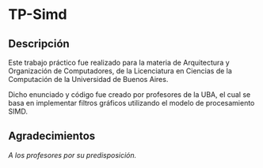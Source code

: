 # TP-Simd

## Descripción
Este trabajo práctico fue realizado para la materia de Arquitectura y 
Organización de Computadores, de la Licenciatura en Ciencias de la Computación
de la Universidad de Buenos Aires.

Dicho enunciado y código fue creado por profesores de la UBA, el cual se basa
en implementar filtros gráficos utilizando el modelo de procesamiento SIMD.

## Agradecimientos
_A los profesores por su predisposición._
